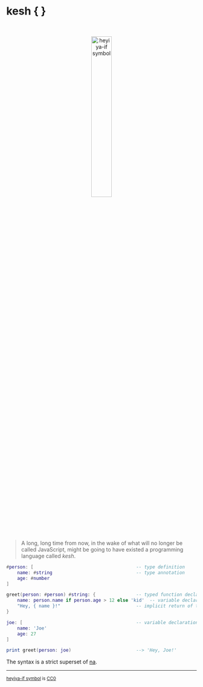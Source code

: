 # kesh { }

<p>&nbsp;</p>
<p align="center" width="100%"><img width="33%" alt="heyiya-if symbol" src="https://upload.wikimedia.org/wikipedia/commons/c/c2/Double_spirale.svg"></p>
<p>&nbsp;</p>

> A long, long time from now, in the wake of what will no longer be called JavaScript, might be going to have existed a programming language called _kesh_.


```lua
#person: [                                      -- type definition
    name: #string                               -- type annotation
    age: #number
]

greet(person: #person) #string: {               -- typed function declaration assigned a code block
    name: person.name if person.age > 12 else 'kid'  -- variable declaration using an if-else
    "Hey, { name }!"                            -- implicit return of the block's last expression
}

joe: [                                          -- variable declaration assigned a record
    name: 'Joe'
    age: 27
]

print greet(person: joe)                        --> 'Hey, Joe!'
```

The syntax is a strict superset of [na](https://github.com/kesh-lang/na).

---

<sup>[heyiya-if symbol](https://commons.wikimedia.org/wiki/File:Double_spirale.svg) is [CC0](https://creativecommons.org/publicdomain/zero/1.0/)</sup>
